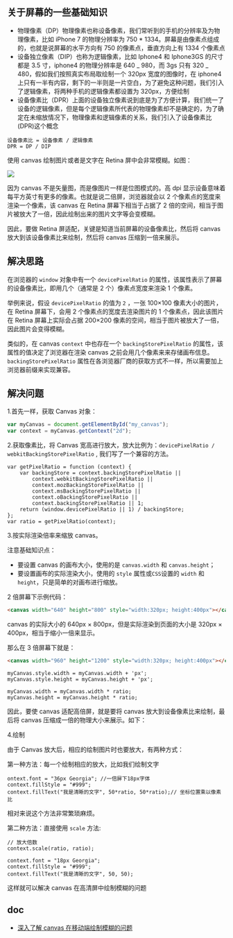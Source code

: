 ## 关于屏幕的一些基础知识

- 物理像素（DP）物理像素也称设备像素，我们常听到的手机的分辨率及为物理像素，比如 iPhone 7 的物理分辨率为 750 \* 1334。屏幕是由像素点组成的，也就是说屏幕的水平方向有 750 的像素点，垂直方向上有 1334 个像素点
- 设备独立像素（DIP）也称为逻辑像素，比如 Iphone4 和 Iphone3GS 的尺寸都是 3.5 寸，iphone4 的物理分辨率是 640 _ 980，而 3gs 只有 320 _ 480，假如我们按照真实布局取绘制一个 320px 宽度的图像时，在 iphone4 上只有一半有内容，剩下的一半则是一片空白，为了避免这种问题，我们引入了逻辑像素，将两种手机的逻辑像素都设置为 320px，方便绘制
- 设备像素比（DPR）上面的设备独立像素说到底是为了方便计算，我们统一了设备的逻辑像素，但是每个逻辑像素所代表的物理像素却不是确定的，为了确定在未缩放情况下，物理像素和逻辑像素的关系，我们引入了设备像素比(DPR)这个概念

```
设备像素比 = 设备像素 / 逻辑像素
DPR = DP / DIP
```

使用 canvas 绘制图片或者是文字在 Retina 屏中会非常模糊。如图：

![](/newimg88/2018/05/98CB56B8-7983-427E-AFCE-15043A6D8F63.png)

因为 canvas 不是矢量图，而是像图片一样是位图模式的。高 dpi 显示设备意味着每平方英寸有更多的像素。也就是说二倍屏，浏览器就会以 2 个像素点的宽度来渲染一个像素，该 canvas 在 Retina 屏幕下相当于占据了 2 倍的空间，相当于图片被放大了一倍，因此绘制出来的图片文字等会变模糊。

因此，要做 Retina 屏适配，关键是知道当前屏幕的设备像素比，然后将 canvas 放大到该设备像素比来绘制，然后将 canvas 压缩到一倍来展示。

## 解决思路

在浏览器的 `window` 对象中有一个 `devicePixelRatio` 的属性，该属性表示了屏幕的设备像素比，即用几个（通常是 2 个）像素点宽度来渲染 1 个像素。

举例来说，假设 `devicePixelRatio` 的值为 `2` ，一张 100×100 像素大小的图片，在 Retina 屏幕下，会用 2 个像素点的宽度去渲染图片的 1 个像素点，因此该图片在 Retina 屏幕上实际会占据 200×200 像素的空间，相当于图片被放大了一倍，因此图片会变得模糊。

类似的，在 canvas `context` 中也存在一个 `backingStorePixelRatio` 的属性，该属性的值决定了浏览器在渲染 canvas 之前会用几个像素来来存储画布信息。 `backingStorePixelRatio` 属性在各浏览器厂商的获取方式不一样，所以需要加上浏览器前缀来实现兼容。

## 解决问题

1.首先一样，获取 Canvas 对象：

```js
var myCanvas = document.getElementById("my_canvas");
var context = myCanvas.getContext("2d");
```

2.获取像素比，将 Canvas 宽高进行放大，放大比例为：`devicePixelRatio / webkitBackingStorePixelRatio` , 我们写了一个兼容的方法。

```JS
var getPixelRatio = function (context) {
    var backingStore = context.backingStorePixelRatio ||
        context.webkitBackingStorePixelRatio ||
        context.mozBackingStorePixelRatio ||
        context.msBackingStorePixelRatio ||
        context.oBackingStorePixelRatio ||
        context.backingStorePixelRatio || 1;
    return (window.devicePixelRatio || 1) / backingStore;
};
var ratio = getPixelRatio(context);
```

3.按实际渲染倍率来缩放 canvas。

注意基础知识点：

- 要设置 canvas 的画布大小，使用的是 `canvas.width` 和 `canvas.height`；
- 要设置画布的实际渲染大小，使用的 `style` 属性或`CSS`设置的 `width` 和`height`，只是简单的对画布进行缩放。

2 倍屏幕下示例代码：

```HTML
<canvas width="640" height="800" style="width:320px; height:400px"></canvas>
```

canvas 的实际大小的 640px × 800px，但是实际渲染到页面的大小是 320px × 400px，相当于缩小一倍来显示。

那么在 3 倍屏幕下就是：

```HTML
<canvas width="960" height="1200" style="width:320px; height:400px"></canvas>
```

```JS
myCanvas.style.width = myCanvas.width + 'px';
myCanvas.style.height = myCanvas.height + 'px';

myCanvas.width = myCanvas.width * ratio;
myCanvas.height = myCanvas.height * ratio;
```

因此，要使 canvas 适配高倍屏，就是要将 canvas 放大到设备像素比来绘制，最后将 canvas 压缩成一倍的物理大小来展示。如下：

4.绘制

由于 Canvas 放大后，相应的绘制图片时也要放大，有两种方式：

第一种方法：每一个绘制相应的放大，比如我们绘制文字

```JS
ontext.font = "36px Georgia"; //一倍屏下18px字体
context.fillStyle = "#999";
context.fillText("我是清晰的文字", 50*ratio, 50*ratio);// 坐标位置乘以像素比
```

相对来说这个方法非常繁琐麻烦。

第二种方法：直接使用 `scale` 方法:

```JS
// 放大倍数
context.scale(ratio, ratio);

context.font = "18px Georgia";
context.fillStyle = "#999";
context.fillText("我是清晰的文字", 50, 50);
```

这样就可以解决 canvas 在高清屏中绘制模糊的问题

## doc

- [深入了解 canvas 在移动端绘制模糊的问题](https://juejin.im/post/5cbdda7bf265da036504fb46)
